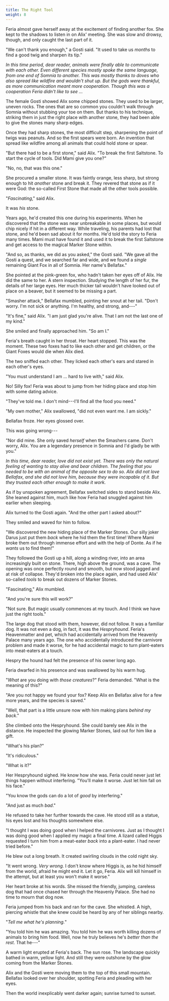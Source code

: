 ```yaml
---
title: The Right Tool
weight: 8
---
```

Feria almost gave herself away at the excitement of finding another fox. She kept to the shadows to listen in on Alix' meeting. She was slow and drowsy, though, and only caught the last part of it.

"We can't thank you enough," a Gosti said. "It used to take us _months_ to find a good twig and sharpen its tip."

_In this time period, dear reader, animals were finally able to communicate with each other. Even different species mostly spoke the same language, from one end of Somnia to another. This was mostly thanks to doves who also spread like wildfire and wouldn't shut up. But the gods were thankful, as more communication meant more cooperation. Though this was a cooperation Feria didn't like to see ..._

The female Gosti showed Alix some chipped stones. They used to be larger, uneven rocks. The ones that are so common you couldn't walk through Somnia without stubbing your toe on them. But thanks to his technique, striking them in just the right place with another stone, they had been able to give the stones many sharp edges.

Once they had sharp stones, the most difficult step, sharpening the point of twigs was peanuts. And so the first spears were born. An invention that spread like wildfire among all animals that could hold stone or spear.

"But there had to be a first stone," said Alix. "To break the first Saltstone. To start the cycle of tools. Did Mami give you one?"

"No, no, that was this one." 

She procured a smaller stone. It was faintly orange, less sharp, but strong enough to hit _another_ stone and break it. They revered that stone as if it were God: the so-called First Stone that made all the other tools possible.

"_Fascinating_," said Alix. 

It was _his_ stone. 

Years ago, he'd created this one during his experiments. When he discovered that the stone was near unbreakable in some places, but would chip nicely if hit in a different way. While traveling, his parents had lost that stone, and he'd been sad about it for months. He'd told the story to Feria many times. Mami must have found it and used it to break the first Saltstone and get access to the magical Marker Stone within.

"And so, as thanks, we did as you asked," the Gosti said. "We gave all the Gosti a quest, and we searched far and wide, and we found a _single_ remaining Giant Fox in all of Somnia. Her name's Bellafax."

She pointed at the pink-green fox, who hadn't taken her eyes off of Alix. He did the same to her. A stern inspection. Studying the length of her fur, the details of her large eyes. Her much thicker tail wouldn't have looked out of place on a beaver, but it seemed to be missing a part. 

"Smasher attack," Bellafax mumbled, pointing her snout at her tail. "Don't worry. I'm not sick or anything. I'm healthy, and strong, and---"

"It's fine," said Alix. "I am just glad you're alive. That I am not the last one of my kind."

She smiled and finally approached him. "So am I."

Feria's breath caught in her throat. Her heart stopped. This was the moment. These two foxes had to like each other and get children, or the Giant Foxes would die when Alix died.

The two sniffed each other. They licked each other's ears and stared in each other's eyes.

"You must understand I am ... hard to live with," said Alix.

No! Silly fox! Feria was about to jump from her hiding place and stop him with some dating advice.

"They've told me. I don't mind---I'll find all the food you need."

"My own mother," Alix swallowed, "did not even want me. I am sickly."

Bellafax froze. Her eyes glossed over. 

This was going wrong---

"Nor did mine. She only saved _herself_ when the Smashers came. Don't worry, Alix. You are a legendary presence in Somnia and I'd gladly be with you."

_In this time, dear reader, love did not exist yet. There was only the natural feeling of wanting to stay alive and bear children. The feeling that you needed to be with an animal of the opposite sex to do so. Alix did not love Bellafax, and she did not love him, because they were incapable of it. But they trusted each other enough to make it work._

As if by unspoken agreement, Bellafax switched sides to stand beside Alix. She leaned against him, much like how Feria had snuggled against him earlier when sleeping.

Alix turned to the Gosti again. "And the other part I asked about?" 

They smiled and waved for him to follow. 

"We discovered the new hiding place of the Marker Stones. Our silly joker Darus just put them _back_ where he hid them the first time! Where Mami broke them out through immense effort and with the help of Donte. As if he _wants_ us to find them!"

They followed the Gosti up a hill, along a winding river, into an area increasingly built on stone. There, high above the ground, was a cave. The opening was once perfectly round and smooth, but now stood jagged and at risk of collapse. They'd broken into the place again, and had used Alix' so-called _tools_ to break out dozens of Marker Stones.

"Fascinating," Alix mumbled.

"And you're sure this will work?"

"Not sure. But magic usually commences at my touch. And I think we have just the right tools."

The large dog that stood with them, however, did not follow. It was a familiar dog. It was not even a dog, in fact, it was the _Hespryhound_. Feria's Heavenmatter and pet, which had accidentally arrived from the Heavenly Palace many years ago. The one who accidentally introduced the carnivore problem and made it worse, for he had accidental magic to turn plant-eaters into meat-eaters at a touch.

Hespry the hound had felt the presence of his owner long ago.

Feria dwarfed in his presence and was swallowed by his warm hug.

"_What_ are you doing with _those creatures_?" Feria demanded. "What is the meaning of this?"

"Are you not happy we found your fox? Keep Alix en Bellafax alive for a few more years, and the species is saved."

"Well, that part is a little unsure now with him making plans _behind my back_." 

She climbed onto the Hespryhound. She could barely see Alix in the distance. He inspected the glowing Marker Stones, laid out for him like a gift.

"What's his plan?"

"It's ridiculous."

"What is it?"

Her Hespryhound sighed. He know how she was. Feria could never just let things happen without interfering. "You'll make it worse. Just let him fall on his face."

"You know the gods can do a lot of _good_ by interfering."

"And just as much _bad_." 

He refused to take her further towards the cave. He stood still as a statue, his eyes lost and his thoughts somewhere else.

"I thought I was doing good when I helped the carnivores. Just as I thought I was doing good when I applied my magic a final time. A lizard called Higgis requested I turn him from a meat-eater _back_ into a plant-eater. I had never tried before."

He blew out a long breath. It created swirling clouds in the cold night sky.

"It went wrong. _Very wrong._ I don't know where Higgis is, as he hid himself from the world, afraid he might end it. Let it go, Feria. Alix will kill himself in the attempt, but at least you won't make it worse."

Her heart broke at his words. She missed the friendly, jumping, careless dog that had once chased her through the Heavenly Palace. She had no time to mourn that dog now.

Feria jumped from his back and ran for the cave. She whistled. A high, piercing whistle that she knew could be heard by any of her siblings nearby. 

"_Tell me what he's planning._"

"You told him he was amazing. You told him he was worth killing dozens of animals to bring him food. Well, now he truly believes he's _better than the rest_. That he---"

A warm light erupted at Feria's back. The sun rose. The landscape quickly bathed in warm, yellow light. And still they were outshone by the glow coming from the Marker Stones.

Alix and the Gosti were moving them to the top of this small mountain. Bellafax looked over her shoulder, spotting Feria and pleading with her eyes.

Then the world inexplicably went darker again; sunrise turned to sunset.